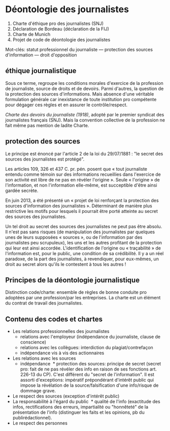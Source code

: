 # Déontologie des journalistes

1. Charte d'éthique pro des journalistes \(SNJ\)
2. Déclaration de Bordeau \(déclaration de la FIJ\)
3. Charte de Munich
4. Projet de code de déontologie des journalistes

Mot-clés: statut professionnel du journaliste — protection des sources d'information — droit d'opposition

## éthique journalistique

Sous ce terme, regroupe les conditions morales d'exercice de la profession de journaliste, source de droits et de devoirs. Parmi d'autres, la question de la protection des sources d'informations. Mais absence d'une véritable formulation générale car inexistance de toute institution pro compétente pour dégager ces règles et en assurer le contrôle/respect.

_Charte des devoirs du journaliste \(1918\)_, adopté par le premier syndicat des journalistes français \(SNJ\). Mais la convention collective de la profession ne fait même pas mention de ladite Charte.

## protection des sources

Le principe est énoncé par l'article 2 de la loi du 29/07/1881 : "le secret des sources des journalistes est protégé".

Les articles 109, 326 et 437 C. pr. pén. posent que « tout journaliste entendu comme témoin sur des informations recueillies dans l'exercice de son activité est libre de ne pas en révéler l'origine ». Seule « l'origine » de l'information, et non l'information elle-même, est succeptible d'être ainsi gardée secrète.

En juin 2013, a été présenté un « projet de loi renforçant la protection des sources d'information des journalistes ». Déterminant de manière plus restrictive les motifs pour lesquels il pourrait être porté atteinte au secret des sources des journalistes.

Un tel droit au secret des sources des journalistes ne peut pas être absolu. Il n'est pas sans risques \(de manipulation des journalistes par quelques unes de leurs supposées « sources », ou de l'information par des journalistes peu scrupuleux\), les uns et les autres profitant de la protection qui leur est ainsi accordée. L'identification de l'origine ou « traçabilité » de l'information est, pour le public, une condition de sa crédibilité. Il y a un réel paradoxe, de la part des journalistes, à revendiquer, pour eux-mêmes, un droit au secret alors qu'ils le contestent à tous les autres !

## Principes de la déontologie journalistique

Distinction code/charte: ensemble de règles de bonne conduite pro adoptées par une profession/par les entreprises. La charte est un élément du contrat de travail des journalistes.

## Contenu des codes et chartes

- Les relations professionnelles des journalistes
  * relations avec l'employeur (indépendance du journaliste, clause de conscience)
  * relations avec les collègues: interdiction du plagiat/contrefaçon
  * indépendance vis à vis des actionnaires
- Les relations avec les sources
  * indépendance
  * protection des sources: principe de secret (secret pro: fait de ne pas révéler des info en raison de ses fonctions art. 226-13 du CP). C'est différent du "secret de l'information". Il est assorti d'exceptions: impératif prépondérant d'intérêt public qui impose la révélation de la source/falsification d'une info/risque de dommage grave.
- Le respect des sources (exception d'intérêt public)
- La responsabilité à l'égard du public
  * qualité de l'info (exactitude des infos, rectifications des erreurs, impartialité ou "honnêteté" de la présentation de l'info (distinguer les faits et les opinions, pb du publirédactionnel).
- Le respect des personnes



